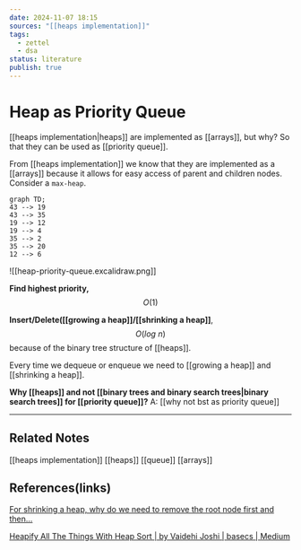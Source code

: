 ```yaml
---
date: 2024-11-07 18:15
sources: "[[heaps implementation]]"
tags:
  - zettel
  - dsa
status: literature
publish: true
---
```

# Heap as Priority Queue

[[heaps implementation|heaps]] are implemented as [[arrays]], but why? So that they can be used as [[priority queue]].

From [[heaps implementation]] we know that they are implemented as a [[arrays]] because it allows for easy access of parent and children nodes. Consider a `max-heap`.

```mermaid
graph TD;
43 --> 19
43 --> 35
19 --> 12
19 --> 4
35 --> 2
35 --> 20
12 --> 6
```

![[heap-priority-queue.excalidraw.png]]

**Find highest priority,**
$$O(1)$$

**Insert/Delete([[growing a heap]]/[[shrinking a heap]]**,
$$O(log\ n)$$
because of the binary tree structure of [[heaps]].

Every time we dequeue or enqueue we need to [[growing a heap]] and [[shrinking a heap]].

**Why [[heaps]] and not [[binary trees and binary search trees|binary search trees]] for [[priority queue]]?**
A: [[why not bst as priority queue]]

---
## Related Notes
[[heaps implementation]]
[[heaps]]
[[queue]]
[[arrays]]

## References(links)
[For shrinking a heap, why do we need to remove the root node first and then...](https://www.perplexity.ai/search/for-shrinking-a-heap-why-do-we-LeuK2tAWTveZfE0D6EJfzg)

[Heapify All The Things With Heap Sort | by Vaidehi Joshi | basecs | Medium](https://medium.com/basecs/heapify-all-the-things-with-heap-sort-55ee1c93af82)